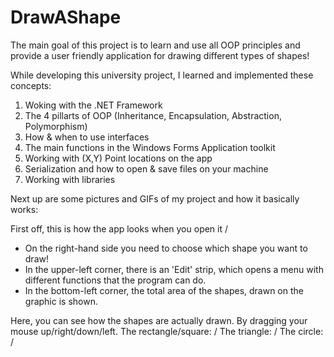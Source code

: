 # DrawAShape
The main goal of this project is to learn and use all OOP principles and provide a user friendly application for drawing different types of shapes!

While developing this university project, I learned and implemented these concepts:

1. Woking with the .NET Framework
2. The 4 pillarts of OOP (Inheritance, Encapsulation, Abstraction, Polymorphism)
3. How & when to use interfaces
4. The main functions in the Windows Forms Application toolkit
5. Working with (X,Y) Point locations on the app
6. Serialization and how to open & save files on your machine
7. Working with libraries

Next up are some pictures and GIFs of my project and how it basically works:

First off, this is how the app looks when you open it
/

- On the right-hand side you need to choose which shape you want to draw!
- In the upper-left corner, there is an 'Edit' strip, which opens a menu with different functions that the program can do.
- In the bottom-left corner, the total area of the shapes, drawn on the graphic is shown.

Here, you can see how the shapes are actually drawn. By dragging your mouse up/right/down/left.
The rectangle/square:
/
The triangle:
/
The circle:
/

